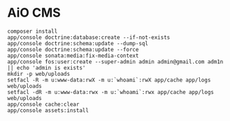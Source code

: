 AiO CMS
===

    composer install
    app/console doctrine:database:create --if-not-exists
    app/console doctrine:schema:update --dump-sql
    app/console doctrine:schema:update --force
    app/console sonata:media:fix-media-context
    app/console fos:user:create --super-admin admin admin@gmail.com adm1n || echo 'admin is exists'
    mkdir -p web/uploads
    setfacl -R -m u:www-data:rwX -m u:`whoami`:rwX app/cache app/logs web/uploads
    setfacl -dR -m u:www-data:rwx -m u:`whoami`:rwx app/cache app/logs web/uploads
    app/console cache:clear
    app/console assets:install

